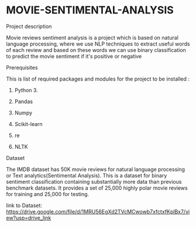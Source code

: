 # MOVIE-SENTIMENTAL-ANALYSIS
Project description

Movie reviews sentiment analysis is a project which is based on natural language processing, where we use NLP techniques to extract useful words of each review and based on these words we can use binary classification to predict the movie sentiment if it's positive or negative

Prerequisites

This is list of required packages and modules for the project to be installed :

1) Python 3.

2) Pandas

3) Numpy

4) Scikit-learn

5) re

6) NLTK

Dataset

The IMDB dataset has 50K movie reviews for natural language processing or Text analytics(Sentimental Analysis).
This is a dataset for binary sentiment classification containing substantially more data than previous benchmark datasets. It provides a set of 25,000 highly polar movie reviews for training and 25,000 for testing. 

link to Dataset: https://drive.google.com/file/d/1MRU56EgXd2TVcMCwowb7xfctxfKplBx7/view?usp=drive_link

